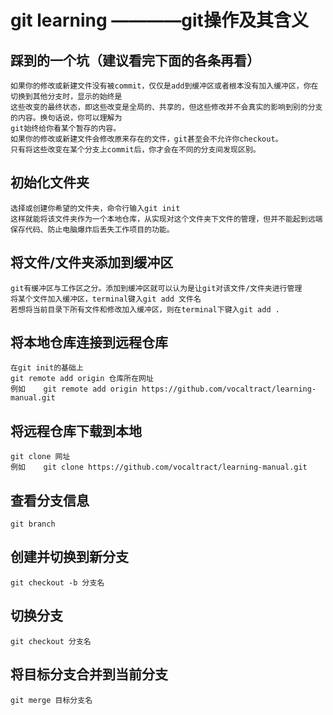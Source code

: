 # git learning ————git操作及其含义

## 踩到的一个坑（建议看完下面的各条再看）
    如果你的修改或新建文件没有被commit，仅仅是add到缓冲区或者根本没有加入缓冲区，你在切换到其他分支时，显示的始终是
    这些改变的最终状态，即这些改变是全局的、共享的，但这些修改并不会真实的影响到别的分支的内容。换句话说，你可以理解为
    git始终给你看某个暂存的内容。
    如果你的修改或新建文件会修改原来存在的文件，git甚至会不允许你checkout。
    只有将这些改变在某个分支上commit后，你才会在不同的分支间发现区别。

## 初始化文件夹
    选择或创建你希望的文件夹，命令行输入git init
    这样就能将该文件夹作为一个本地仓库，从实现对这个文件夹下文件的管理，但并不能起到远端保存代码、防止电脑爆炸后丢失工作项目的功能。

## 将文件/文件夹添加到缓冲区
    git有缓冲区与工作区之分。添加到缓冲区就可以认为是让git对该文件/文件夹进行管理
    将某个文件加入缓冲区，terminal键入git add 文件名
    若想将当前目录下所有文件和修改加入缓冲区，则在terminal下键入git add .

## 将本地仓库连接到远程仓库
    在git init的基础上
    git remote add origin 仓库所在网址
    例如    git remote add origin https://github.com/vocaltract/learning-manual.git

## 将远程仓库下载到本地
    git clone 网址
    例如    git clone https://github.com/vocaltract/learning-manual.git

## 查看分支信息
    git branch

## 创建并切换到新分支
    git checkout -b 分支名

## 切换分支
    git checkout 分支名

## 将目标分支合并到当前分支
    git merge 目标分支名

## 
